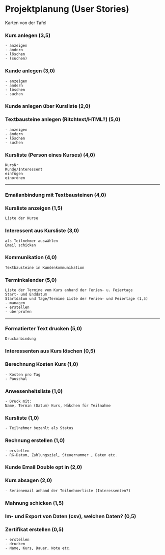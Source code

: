 # Projektplanung (User Stories)

Karten von der Tafel

### Kurs anlegen (3,5)
	- anzeigen
	- ändern
	- löschen
	- (suchen)

### Kunde anlegen (3,0)
	- anzeigen
	- ändern
	- löschen
	- suchen

### Kunde anlegen über Kursliste (2,0)

### Textbausteine anlegen (Ritchtext/HTML?) (5,0)
	- anzeigen
	- ändern
	- löschen
	- suchen

### Kursliste (Person eines Kurses) (4,0)
	KursNr
	Kunde/Interessent
	einfügen
	einordnen

---

### Emailanbindung mit Textbausteinen (4,0)

### Kursliste anzeigen (1,5)
	Liste der Kurse

### Interessent aus Kursliste (3,0)
	als Teilnehmer auswählen
	Email schicken

### Kommunikation (4,0)
	Textbausteine in Kundenkommunikation

### Terminkalender (5,0)
	Liste der Termine vom Kurs anhand der Ferien- u. Feiertage
	Start- und Enddatum
	Startdatum und Tage/Termine	Liste der Ferien- und Feiertage (1,5)
	- managen
	- erstellen
	- überprüfen

---

### Formatierter Text drucken (5,0)
	Druckanbindung

### Interessenten aus Kurs löschen (0,5)

### Berechnung Kosten Kurs (1,0)
	- Kosten pro Tag
	- Pauschal

### Anwesenheitsliste (1,0)
	- Druck mit:
	Name, Termin (Datum) Kurs, Häkchen für Teilnahme

### Kursliste (1,0)
	- Teilnehmer bezahlt als Status

### Rechnung erstellen (1,0)
	- erstellen
	- RG-Datum, Zahlungsziel, Steuernummer , Daten etc.

### Kunde Email Double opt in (2,0)

### Kurs absagen (2,0)
	- Serienemail anhand der Teilnehmerliste (Interessenten?)

### Mahnung schicken (1,5)

### Im- und Export von Daten (csv), welchen Daten? (0,5)

### Zertifikat erstellen (0,5)
	- erstellen
	- drucken
	- Name, Kurs, Dauer, Note etc.
